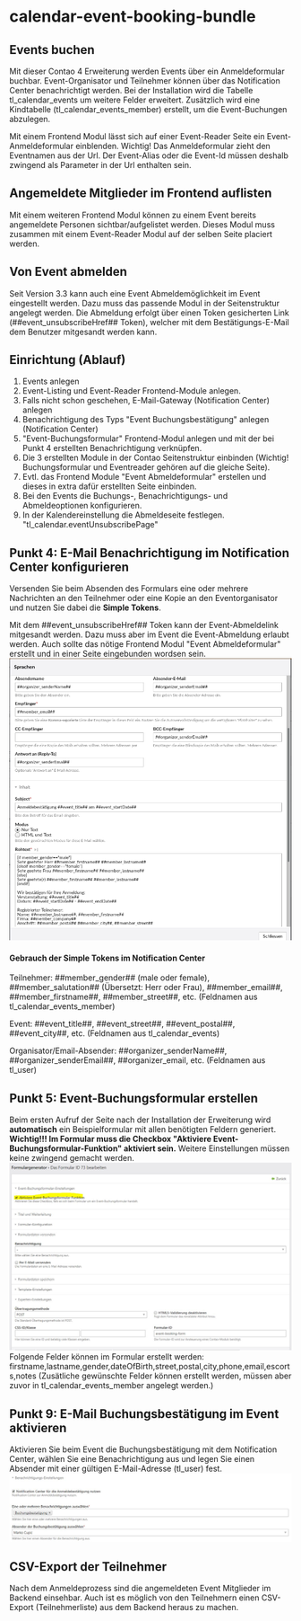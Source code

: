 # calendar-event-booking-bundle

## Events buchen
Mit dieser Contao 4 Erweiterung werden Events über ein Anmeldeformular buchbar. 
Event-Organisator und Teilnehmer können über das Notification Center benachrichtigt werden. 
Bei der Installation wird die Tabelle tl_calendar_events um weitere Felder erweitert. Zusätzlich wird eine Kindtabelle (tl_calendar_events_member) erstellt, um die Event-Buchungen abzulegen.

Mit einem Frontend Modul lässt sich auf einer Event-Reader Seite ein Event-Anmeldeformular einblenden. 
Wichtig! Das Anmeldeformular zieht den Eventnamen aus der Url. Der Event-Alias oder die Event-Id müssen deshalb zwingend als Parameter in der Url enthalten sein.

## Angemeldete Mitglieder im Frontend auflisten
Mit einem weiteren Frontend Modul können zu einem Event bereits angemeldete Personen sichtbar/aufgelistet werden. Dieses Modul muss zusammen mit einem Event-Reader Modul auf der selben Seite placiert werden.

## Von Event abmelden
Seit Version 3.3 kann auch eine Event Abmeldemöglichkeit im Event eingestellt werden. Dazu muss das passende Modul in der Seitenstruktur angelegt werden. Die Abmeldung erfolgt über einen Token gesicherten Link (##event_unsubscribeHref## Token), welcher mit dem Bestätigungs-E-Mail dem Benutzer mitgesandt werden kann.

## Einrichtung (Ablauf)
1. Events anlegen
2. Event-Listing und Event-Reader Frontend-Module anlegen.
3. Falls nicht schon geschehen, E-Mail-Gateway (Notification Center) anlegen
4. Benachrichtigung des Typs "Event Buchungsbestätigung" anlegen (Notification Center)
5. "Event-Buchungsformular" Frontend-Modul anlegen und mit der bei Punkt 4 erstellten Benachrichtigung verknüpfen.
6. Die 3 erstellten Module in der Contao Seitenstruktur einbinden (Wichtig! Buchungsformular und Eventreader gehören auf die gleiche Seite). 
7. Evtl. das Frontend Module "Event Abmeldeformular" erstellen und dieses in extra dafür erstellten Seite einbinden. 
9. Bei den Events die Buchungs-, Benachrichtigungs- und Abmeldeoptionen konfigurieren. 
10. In der Kalendereinstellung die Abmeldeseite festlegen. "tl_calendar.eventUnsubscribePage"


## Punkt 4: E-Mail Benachrichtigung im Notification Center konfigurieren
Versenden Sie beim Absenden des Formulars eine oder mehrere Nachrichten an den Teilnehmer oder eine Kopie an den Eventorganisator und nutzen Sie dabei die **Simple Tokens**.

Mit dem ##event_unsubscribeHref## Token kann der Event-Abmeldelink mitgesandt werden. Dazu muss aber im Event die Event-Abmeldung erlaubt werden. Auch sollte das nötige Frontend Modul "Event Abmeldeformular" erstellt und in einer Seite eingebunden wordsen sein. 
![Notification Center](doc/notification_center.jpg?raw=true)

#### Gebrauch der Simple Tokens im Notification Center
Teilnehmer:  ##member_gender## (male oder female), ##member_salutation## (Übersetzt: Herr oder Frau), ##member_email##, ##member_firstname##, ##member_street##, etc. (Feldnamen aus tl_calendar_events_member)

Event: ##event_title##, ##event_street##, ##event_postal##, ##event_city##, etc. (Feldnamen aus tl_calendar_events)

Organisator/Email-Absender: ##organizer_senderName##, ##organizer_senderEmail##, ##organizer_email, etc. (Feldnamen aus tl_user)


## Punkt 5: Event-Buchungsformular erstellen
Beim ersten Aufruf der Seite nach der Installation der Erweiterung wird **automatisch** ein Beispielformular mit allen benötigten Feldern generiert. 
**Wichtig!!! Im Formular muss die Checkbox "Aktiviere Event-Buchungsformular-Funktion" aktiviert sein.** Weitere Einstellungen müssen keine zwingend gemacht werden.
![Formulargenerator-Einstellung](doc/form_generator.jpg?raw=true) 
Folgende Felder können im Formular erstellt werden:
firstname,lastname,gender,dateOfBirth,street,postal,city,phone,email,escorts,notes
(Zusätliche gewünschte Felder können erstellt werden, müssen aber zuvor in tl_calendar_events_member angelegt werden.)


## Punkt 9: E-Mail Buchungsbestätigung im Event aktivieren
Aktivieren Sie beim Event die Buchungsbestätigung mit dem Notification Center, wählen Sie eine Benachrichtigung aus und legen Sie einen Absender mit einer gültigen E-Mail-Adresse (tl_user) fest.
![Benachrichtigung im Event aktivieren](doc/benachrichtigung-aktivieren.jpg?raw=true)


## CSV-Export der Teilnehmer
Nach dem Anmeldeprozess sind die angemeldeten Event Mitglieder im Backend einsehbar. Auch ist es möglich von den Teilnehmern einen CSV-Export (Teilnehmerliste) aus dem Backend heraus zu machen.
